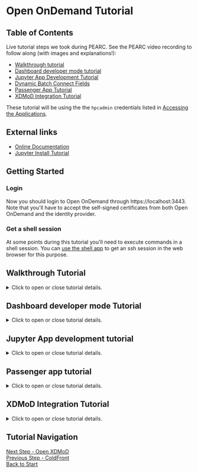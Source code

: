 # Open OnDemand Tutorial

## Table of Contents

Live tutorial steps we took during PEARC. See the PEARC video recording to follow along (with images and explanations!):

- [Walkthrough tutorial](#walkthrough-tutorial)
- [Dashboard developer mode tutorial](#dashboard-developer-mode-tutorial)
- [Jupyter App Development Tutorial](#jupyter-app-development-tutorial)
- [Dynamic Batch Connect Fields](#dynamic-batch-connect-fields)
- [Passenger App Tutorial](#passenger-app-tutorial)
- [XDMoD Integration Tutorial](#xdmod-integration-tutorial)

These tutorial will be using the the `hpcadmin` credentials listed in
[Accessing the Applications](../docs/applications.md).

## External links

- [Online Documentation](https://osc.github.io/ood-documentation/master/)
- [Jupyter Install Tutorial](https://osc.github.io/ood-documentation/master/app-development/tutorials-interactive-apps/add-jupyter.html)

## Getting Started

### Login

Now you should login to Open OnDemand through https://localhost:3443.  Note that you'll have to
accept the self-signed certificates from both Open OnDemand and the identity provider.

### Get a shell session

At some points during this tutorial you'll need to execute commands in a shell session.
You can [use the shell app](https://localhost:3443/pun/sys/shell/ssh/ondemand)
to get an ssh session in the web browser for this purpose.

## Walkthrough Tutorial

<details>
  <summary>Click to open or close tutorial details.</summary>

<br>

This tutorial walks through common features in Open OnDemand. There's no development
involved. It simply walks through features as a user would interact with them to demonstrate
what OnDemand can do.

- [The dashboard landing page](#the-dashboard-landing-page)
- [File management](#file-management)
- [File viewing and editing](#file-viewing-and-editing)
- [The Job Composer](#the-job-composer)
- [Active Jobs](#active-jobs)
- [Interactive Apps](#interactive-apps)
- [Profiles](#profiles)

### The dashboard landing page

The dashboard landing page is the first page users see.  Administrators can
customize what panels are displayed here as well as their position.  Administrators
can choose from predefined panels like the 'Message of the Day' and even create their
own.

The panel welcoming you to this tutorial is a custom panel.

There is a panel with your recently used applications that may show up depending on if
you've run any apps. Once you have started either the desktop or jupyter applications,
you'll see buttons here to relaunch those applications.

The 'Message of the Day' can display your message of the day similar to how shell
logins work. OnDemand supports many formats, and the one shown is in markdown.

Lastly you'll see panels for [XDMoD](../xdmod/README.md). OnDemand integrates
with XDMoD to show pertinant information about the jobs you've recently ran.

![landing page demo](imgs/landing_page_demo.gif)

### File management

In the navigation bar you'll see a dropdown menu entitled `Files`. The first
menu item is your `$HOME` and this comes by default with every installation.
The second menu item has been added as a 'favorite path'.  Administrators
can add many favorite paths to scratch or project spaces for example.

Click the link to `HOME` and you'll be redirected to the file manager.

Here you'll see all the files & directories in your `$HOME` directory.
You'll see several buttons for file management like making new files and directories, 
deleting, downloading, and more.

Go ahead and:
* Make a new directory (you can call it `demo_dir` if you don't have a name handy).
* Add a file to that directory (you can call it `demo_file.txt` if you don't have a name
  handy).
* Download that file.
* Delete that file.
* Open a terminal to this new directory (use the 'open in terminal button').
  You'll see that instead of starting in your `$HOME` directory, you're in this
  new directory that you've created.

Now that you know how to create files, go ahead and create a file and in the next
section we'll edit it.

![file manager demo](imgs/file_manager_demo.gif)

### File viewing and editing

If you haven't already created a new file to edit, please do so now. It doesn't
really matter _where_ this file is. 

Once you have a file you want to edit, click the drop down menu in the same
row as the file and you should see an option to `Edit`.

Press `Edit` in this menu and the file editor will open in a new tab.
In this view, you can edit the file in the web browser!  Go ahead and
do that now, add something to this file. A simple `hello world!` will
suffice. Once you've added something to the file, click the `Save` button
in the top left.

Now that you've edited the file navigate back to the file browser where
this file exists.  Click the same drop down menu you clicked to edit the file
but instead press `View`.  This will open a new tab with a read only copy
of the file you just edited.

![editing file demo](imgs/file_editing_demo.gif)

### The Job Composer

The job composer let's users create and schedule batch jobs from templates.

To navigate there press the `Jobs` menu button from the top level navigation
bar. Press the `Job Composer` link in that dropdown menu and you'll be redirected
to the job composer.

There's a so called `joy ride` that describes what all the buttons do.  You can
click `Next` to go through them all or dismiss it.

To create a job from a template click the `New Job` button at the top left.
Next, select `From Template`. This will fill the table with all the available
templates on the system. Only one has been provided in this tutorial, but
administrators at actual sites can supply as many as they wish.

Press the `Create new job` button in panel on the right side of the screen titled
`Create New "Basic Python Serial Job"`.  Once selected, you've created your own
job from this template. You'll see it's placed in the 
`/home/hpcadmin/ondemand/data/sys/myjobs/projects/default/1`
directory and you can open this directory with buttons on the bottom of the page.

Click the job's row in table in the center of the screen. When this job's row
is highlighted the button to `Submit` the job becomes available. Press the submit
button and you'll submit this job.

The job should succesfully submit and you should see the state badge in the `Status`
column of the central table go from queued to running to completed.

Let's go ahead and edit the script we submit by pressing the `Open Editor` button
at the bottom of the script's panel (you likely have to scroll down).

Add this `sleep 1000` anywhere in the file (so long as it's not commented).

```bash
sleep 1000
```

Submit this job again and next we'll see another view where you can see
your active jobs.

![job composer demo](imgs/job_composer_demo.gif)

### Active jobs

Now that you've got a job running that'll last a little bit from the
previous section, let's navigate to the active jobs page to view it.

Navigate back to the main OnDemand page by pressing `OnDemand` at the
top left of the navigation bar.

Now that we're back to the main OnDemand page, open the `Jobs` drop down
menu at the top of the navigation bar and press `Active Jobs`.

This will redirect you to our Active Jobs page.  On this page you can
see the details of all the active jobs running on your clusters.  There
aren't many jobs running here because we're looking at the cluster that's
in these containers, but on a real system it would show all the jobs on that
system.

![active jobs demo](imgs/active_jobs_demo.gif)

### Interactive Apps

Interactive apps are one of the main features of Open OnDemand. They allow
users a click through interface to some of the most popular applications in
HPC.

This tutorial will go over luanching the Jupyter application as well as generic
Linux desktops

The `Interactive Apps` dropdown menu on the top navigation bar lists all the
interactive applications on this system. Other sites can have many more for example
RStudio and MATLAB.

#### Launching a desktop

Open the `Interactive Apps` menu and press the `Desktop` link. This will redirect
you to a form for this application.  This form can allow users to fill out different
settings to submit the job with. For example the `Number of Hours` field will specify
how long the job can run for. Administrators can specify these fields. So for example
a real site may allow desktops with GPUs and a checkbox in the form for the user to
select a GPU.

There's no need to specify the account, so you can leave it blank. Fill out the rest
of the form (noting that there are only 2 nodes in this cluster) and press the `Launch`
button.

You'll be redirected to `My Interactive Sessions` page where you will see a card for this
job. It should start in the queued state and eventually into the running state. When
it's in the running state a button will appear at the bottom of the card with the text
`Launch HPC Desktop`. Press that button when it becomes available to connect to the desktop.

When you press `Launch HPC Desktop` a new tab will open connecting you to the desktop.
Note that this desktop is running in a container on one of the compute nodes in the Slurm
cluster.  You now have a desktop running on your compute cluster!

Open the applications menu and launch a terminal. Once inside the terminal issue the
`glxgears` command and see the GUI for glxgears open up.  Feel free to keep the session
open for a while and play around with the XFCE desktop.

![desktop demo](imgs/desktop_demo.gif)

#### Launching Jupyter

Navigate back to the tab with Open OnDemand and open the `Interactive Apps` menu
again. Now choose Jupyter instead of a desktop.

This will redirect you to a similar form as we saw before, only it's a form for
launching a Jupyter session instead of a desktop.  Choose your settings and launch
by pressing the `Launch` button.

Similar to the desktop launching, this will redirect you to `My Interactive Sessions`
where a new card for this Jupyter application should be.

You'll note on this card though, it has extra information on it. It displays the
choices that you've made in the form, for example how much memory you've requested.
Administrators, when creating applications, can choose to display certian choices
users make in the form in these cards.

Again when the button to `Connect to Jupyter` becomes available don't press it
just yet. Instead you can press the button near the top of the card labeled `Host`.
This is the host that the job is running on. It's likely cpn01 but could also be
cpn02.  Press this button and OnDemand will open a shell session on that compute
node in a new tab.

This allows users to not only run an interactive application they can connect to,
but also shell access to the job as well.

Navigate back to Open OnDemand's `My interactive sessions` page and press the
`Connect to Jupyter` button. This will open a new tab to the Jupyter application
that's running on a compute node in your Slurm cluster!

Connect to the Jupyter session and navigate to the `jupyter_notebook_data` directory.
Open the `GUI-demo.ipynb` and this should open a new tab to this notebook. Run all
the cells in this notebook for a demonstration that this Jupyter does in fact work.

![jupyter demo](imgs/jupyter_demo.gif)

### Profiles

Open OnDemand 3.0 released with support profiles. Profiles are a way to change
the look and feel of an Open OnDemand installation.

Open the `Help` menu on the right hand side of the navigation bar and click
the `Chemistry` profile. This will redirect you back to the starting page
and set the application into this new profile.  You can select `Default`
from the same menu to get back to the original profile.

The first thing you may notice is that the navigation bar has changed.
The main idea with profiles is to construct a view into the OnDemand system
that limits the choices of users, so that they may more easily find the application
they're interested in or so the system can gear itself towards a specific use
case instead of being more general purpose.

We've changed the navigation bar to limit the choices a user can make
within this profile. The desktop application has been removed and only
Jupyter is available.  Also the `Jobs` menu has been removed along with
several other menu items on the right hand side.

The landing page has also changed. Mostly just re-arranged, but it demonstrates
that different profiles can have different landing pages.

Lastly there's a new link entitled `Chemistry Notes`. Press this link
and you'll be redirected to a custom page.  This page is completely defined
by administrators. Administrators supplied every single panel on this page.
The idea here being that administrators can supply content to their own OnDemand
installation, thereby extending it's functionality by also supplying some
documentation.

![profile demo](imgs/profile_demo.gif)

</details>

## Dashboard developer mode Tutorial

<details>
  <summary>Click to open or close tutorial details.</summary>

<br>

This tutorial covers:

- [Starting the dashboard in development mode](#starting-the-dashboard-in-development-mode)
- [Changing the color of the navbar](#changing-the-navbar-color)
- [Pinning apps to the dashboard](#pinning-apps)
- [Changing the dashboard layout](#changing-the-dashboard-layout)
- [Add a custom widget to the dashboard](#add-a-custom-widget-to-the-dashboard)

### Starting the dashboard in development mode

First we need to pull the source code from the Github Repository. Let's
[use the shell app](https://localhost:3443/pun/sys/shell/ssh/ondemand) for this.

Be sure to be on the `ondemand` host because that container has node and ruby on it,
which we need to build the project.

If you are not using the shell app, use `ssh` to connect to the `ondemand` host from the `frontend` host: `ssh ondemand`

Then, do the following:

```text
git clone https://github.com/OSC/ondemand.git ~/ondemand-src-full
mkdir -p ~/ondemand/dev
cd ~/ondemand/dev
ln -s ../../ondemand-src-full/apps/dashboard/ dashboard
cd dashboard
git checkout release_3.0
bin/bundle config --local path vendor/bundle
bin/setup
```

** NOTE: M1 Mac users need to run the following commands BEFORE `bin/setup`:

```
bundle config build.nokogiri --use-system-libraries
bundle config set force_ruby_platform true
bin/setup
```

Once you run `bin/setup` you should see a bunch of output about getting Rugy gems and building
Node.js packages.

If you've successfully setup, then so you should be able to
[navigate to the development version of the dashboard](https://localhost:3443/pun/dev/dashboard)
where you'll have to click the button to 'Initialize App' to move forward.

That's it! At this point you should be viewing the dashboard in the development mode.  This means
that it's _your own version_ of the dashboard. You can modify this as you see fit without having
to escalate privileges (become root) or disrupt other users.

### Changing the navbar color

We'll need to create and edit an environment file for our development dashboard to read.

```text
# /home/hpcadmin/ondemand/dev/dashboard/.env.local

# you can use pretty names like 'blue' or hex codes like '#5576d1' for royal blue
# OOD_BRAND_BG_COLOR='blue'
OOD_BRAND_BG_COLOR='#5576d1'
```

Now you may have to restart the server with the button at the top right to see the
changes take place.

![dashboard navbar button to restart the web server](imgs/restart_web_server.png)

### Pinning Apps

Now we're going to enable a new feature in 2.0 which is pinning app icons to the dashboard.

First we're going to have to reconfigure the `OOD_CONFIG_D_DIRECTORY` environment variable.
It defaults to `/etc/ood/config/ondemand.d`, but since we don't want to privilege escalate,
we're going to make a new directory in our home.

```text
mkdir -p ~/ondemand/config/ondemand.d
touch ~/ondemand/config/ondemand.d/ondemand.yml
```

```text
# /home/hpcadmin/ondemand/dev/dashboard/.env.local

OOD_CONFIG_D_DIRECTORY="/home/hpcadmin/ondemand/config/ondemand.d"
```

Now let's [edit the ondemand.yml](https://localhost:3443/pun/sys/dashboard/files/edit/home/hpcadmin/ondemand/config/ondemand.d/ondemand.yml)
file that we initialized above to add the configuration.

```yaml
# /home/hpcadmin/ondemand/config/ondemand.d/ondemand.yml

pinned_apps:
  - 'sys/*'
```

Restart the dashboard and you should see pinned apps show up.

![dashboard landing page with app icons pinned to it](imgs/pinned_apps.png)

Now let's group them by their `category` by adding this configuration to the same `ondemand.yml` file.

```yaml
# /home/hpcadmin/ondemand/config/ondemand.d/ondemand.yml

pinned_apps:
  - 'sys/*'

pinned_apps_group_by: 'category'
```

Another restart of the webserver will pick up these configurations and you should see pinned apps
are now grouped by the category of the application.

![dashboard landing page with groups of app icons](imgs/grouped_pinned_apps.png)

See [the documentation on pinned apps](https://osc.github.io/ood-documentation/latest/customization.html#pinning-applications-to-the-dashboard)
for more information.

### Changing the dashboard layout

First we're going to enable the message of the day (MOTD)

Let's add these two environment variables to our `~/ondemand/dev/dashboard/.env.local` file.

```text
# /home/hpcadmin/ondemand/dev/dashboard/.env.local

MOTD_PATH=/etc/motd
MOTD_FORMAT=markdown
```

Restart your webserver and you should now see the MOTD to the right of the page.

Now, just to demonstrate this feature, let's move the MOTD to the left of the page with pinned
app icons being on the right.

```yaml
# /home/hpcadmin/ondemand/config/ondemand.d/ondemand.yml

dashboard_layout:
  rows:
    - columns:
        - width: 4
          widgets: [ motd ]
        - width: 8
          widgets: [ pinned_apps ]
```

See the [documentation on customizing the dashboard layout](https://osc.github.io/ood-documentation/latest/customization.html#custom-layouts-in-the-dashboard)
for more information.

### Add a custom widget to the dashboard

Now that we've changed the layout of the dashboard, let's extend this feature to add a brand new widget.

First, we need to reconfigure where widgets are picked up from.  By default they're in `/etc/ood/config/apps/dashboard/views/widgets`,
but because we don't want to become root to do this, we're going to reconfigure this location.

So we're going to add these entries to our local environment file.

```text
# /home/hpcadmin/ondemand/dev/dashboard/.env.local

OOD_LOAD_EXTERNAL_CONFIG=1
OOD_APP_CONFIG_ROOT="/home/hpcadmin/ondemand/config"
```

Next, in a shell, let's initialize some directories and the widget file.

```text
mkdir -p ~/ondemand/config/views/widgets
touch ~/ondemand/config/views/widgets/_hello_world.html
```

Be sure to add the underscore prefix to this filename! This is a Rails convention for partials and not a mistype
it is indeed `_hello_world.html`.

Now, we can use the [file editor to edit our new widget](https://localhost:3443/pun/sys/dashboard/files/edit/home/hpcadmin/ondemand/config/views/widgets/_hello_world.html).  Let's add this very simple div to just thank you for being here. Of course, you can put
any text you like here. Feel free to have fun with it!

```html
<!-- /home/hpcadmin/ondemand/config/views/widgets/_hello_world.html -->
<div class='alert alert-info text-center' style='font-size:2.2rem;'>
    <p>Thank you for attending the PEARC 2022 Open OnDemand Tutorial!</p>
</div>
```

Now that we have the widget, we need to add it to the layout. Let's make a new row for it and push everything
else to the second row.  This new row will have only one twelve width column that has our new `hello_world`
widget.

```yaml
# /home/hpcadmin/ondemand/config/ondemand.d/ondemand.yml

dashboard_layout:
  rows:
    - columns:
        - width: 12
          widgets: [ hello_world ]
    - columns:
        - width: 4
          widgets: [ motd ]
        - width: 8
          widgets: [ pinned_apps ]
```

Now your dashboard should look something like this with a brand new widget we just creating showing up on the
dashboard.

![dashboard landing page with a new custom widget](imgs/dashboard_w_new_widget.png)

</details>

## Jupyter App development tutorial

<details>
  <summary>Click to open or close tutorial details.</summary>

<br>

This tutorial covers:

- [Initializing the developer application.](#create-the-jupyter-application)
- [Debugging the app and getting it to run correctly.](#get-jupyter-working)
- [Changing the type of a form option.](#change-bc_queue-to-a-select-field)
- [Adding limits for form options.](#limit-bc_num_slots)
- [Adding new form options.](#adding-a-jupyterlab-checkbox)
- [Using native scheduler arguements](#using-script-native-attributes)
- [Explanations of the form.yml file.](#a-closer-look-at-the-formyml)
- [Editing the manifest.yml](#edit-the-manifest).
- [Promoting the application to production.](#deploying-to-production)

### Create the jupyter application

Click on "My Sandbox Apps (Development)" from the dropdown menu "Develop" in the navigation bar
to navigate to the sandbox app workspace.

Now create a new app from the button labeled "New App".

This will bring you to a page where you'll click "Clone Existing App" which will bring you to
this form to fill out.  

Fill in `jupyter` as the directory name. `/var/git/bc_example_jupyter` as the Git Remote and
check "Create a new Git Project from this?".  Then click "Submit" to create a new development
application.

This copied what was in `/var/git/bc_example_jupyter` to `/home/hpcadmin/ondemand/dev/jupyter`.
You can navigate to these files [through the Files app with this link](https://localhost:3443/pun/sys/files/fs/home/hpcadmin/ondemand/dev/jupyter/)
or simply Press the "Files" button in Jupyter's row of the sandbox applications table.

![create sandbox app](imgs/create_sandbox_app.gif)

You'll also need to setup `git` for the hpcadmin user at this point, so let's go ahead and do that
and make first commit to the jupyter app as the starting point.

```shell
git config --global user.email hpcadmin@example.com
git config --global user.name "HPC Admin"
cd ~/ondemand/dev/jupyter
git add .
git commit -m 'starting point'
```

### Get Jupyter Working

#### Configure the correct cluster

The example application we've created does not use the correct cluster configuration, so we've got
to modify it.

If you try to submit it as is, you'll get this error:

![error message that reads The cluster was never set. Either set it in form.yml.erb with `cluster` or `form.cluster` or set `cluster` in submit.yml.erb.](imgs/no_cluster.png)

We need to edit the `form.yml` in the appication's folder. We can navigate to the folder through the
files app.  The URL is `https://localhost:3443/pun/sys/files/fs/home/hpcadmin/ondemand/dev/jupyter/`.

Here you'll see the `form.yml` file. We can edit it by clicking on the file and pressing the "Edit"
button.  This will take us to the [file editor app, with this file open](https://localhost:3443/pun/sys/file-editor/edit/home/hpcadmin/ondemand/dev/jupyter/form.yml)

In the file Editor, specify `hpc` as the cluster attribute on line 11 like so: `cluster: "hpc"`. Save this file by clicking
the "Save" button at the top left.

#### Launch the Jupyter Application

Now when we navigate back to our [interactive sessions](https://localhost:3443/pun/sys/dashboard/batch_connect/sessions),
you'll see the "Interactive Apps \[Sandbox\]" menu with an item labeled "Jupyter Notebook".

[Follow this link](https://localhost:3443/pun/sys/dashboard/batch_connect/dev/jupyter/session_contexts/new) and we'll be
presented with this form for specifying different attributes about the job we want to submit to the SLURM scheduler.

We don't need to change anything in this form, so simply press "Launch" at the bottom of the form. After pressing
launch the job should have successfully launched the job and redirected us back
the [interactive sessions](https://localhost:3443/pun/sys/dashboard/batch_connect/sessions) page where we'll
see a panel showing our job.  

![fix cluster and submit](imgs/fix_cluster.gif)

#### Debug failure

This job is going to run and fail during startup.  But don't worry! We're going to debug and fix it.

When the job completes, the panel still exists, so you can follow the link in the panel to the log
directory of the job.

Follow the link and we'll be redirected to the job's working directory where an `output.log` file is.
Let's open that file with the "View" button.

When you open the log file, you'll see the something like this where it says **jupyter: command not found**.
So you can see, we have `PATH` issues.

```shell
TIMING - Starting jupyter at: Fri Jul 17 18:06:34 UTC 2020
+ jupyter notebook --config=/home/hpcadmin/ondemand/data/sys/dashboard/batch_connect/dev/jupyter/output/e16b9a77-1a4f-4c9e-95f3-d3c23e5e8d76/config.py
/home/hpcadmin/ondemand/data/sys/dashboard/batch_connect/dev/jupyter/output/e16b9a77-1a4f-4c9e-95f3-d3c23e5e8d76/script.sh: line 27: jupyter: command not found
Timed out waiting for Jupyter Notebook server to open port 16970!
```

#### Configure jupyter PATH

So we know what the issue is, the job's script can't find the `jupyter` executable in the `PATH`.

Jupyter was installed in these containers through Python's virtual environment and that's
why it's not directly in the shell scripts `PATH`.

We need to add this line to our job's shell script to enable it.

```shell
source /usr/local/jupyter/4.3.5/bin/activate
```

So let's [open the template/script.sh.erb in the file editor](https://localhost:3443/pun/sys/file-editor/edit/home/hpcadmin/ondemand/dev/jupyter/template/script.sh.erb)
and add this to line 27 of the shell script, just before we start jupyter.

Lines 24 - 31 of `template/script.sh.erb` should now look like this.

```shell
# Benchmark info
echo "TIMING - Starting jupyter at: $(date)"

source /usr/local/jupyter/4.3.5/bin/activate

# Launch the Jupyter Notebook Server
set -x
jupyter notebook --config="${CONFIG_FILE}" <%= context.extra_jupyter_args %>
```

#### Correctly launch

Now we can [launch the application again](https://localhost:3443/pun/sys/dashboard/batch_connect/dev/jupyter/session_contexts/new) and it should work.

When it is up and running and available to use the panel will show a "Connect to Jupyter" button.  Click this button
and OnDemand will redirect us to Jupyter.  

![fix path and launch](imgs/fix_path_and_launch.gif)

Congratulations! We've now started development on the Jupyter Notebook batch connect application and
successfully connected to it.

You may want to delete this job now by using the "Delete" button on the panels as we'll be iterating through
developing the application and starting new jobs.

#### Save your spot

Now it's probably a good idea to save the modifications. They're small, but it'll still help if you
ever get into trouble and need to revert. A simplified version of the `form.yml` is in the very next
section, and you may want to use and save _it_ instead so that any `git diff` you do will be much
smaller and easier to read.

You can use the
[shell app to login to this directory](https://localhost:3443/pun/sys/shell/ssh/ondemand/home/hpcadmin/ondemand/dev/jupyter/)

In this shell you'll save in git with these commands:

```shell
git add .
git commit -m 'initial commit that correctly submits to the hpc cluster'
```

![git save initial](imgs/git_save_initial.gif)

### A closer look at the form.yml

The items in the form.yml directly create what's shown to the users in the form they interact with.
Let's take a closer look at the `form.yml` that created the form you just submitted to get an
understanding of how they relate to what's shown in the UI.

This is the `form.yml` you should have at this point without all the comments.

```yaml
cluster: "hpc"
attributes:
  modules: "python"
  extra_jupyter_args: ""
form:
  - modules
  - extra_jupyter_args
  - bc_account
  - bc_queue
  - bc_num_hours
  - bc_num_slots
  - bc_email_on_started
```

All fields pre-pended with `bc_` are special fields OnDemand provides for convenience. They are commonly
used fields that create corresponding script attribute.  We'll talk more about script attributes later.

* `modules` Specifies the modules loaded. Since it's hard coded to "python" (in the attributes) 
    we didn't see it in the form.
* `extra_jupyter_args` Specifies the extra jupyter arguments but since it's hard coded to "" we didn't
    didn't see it in the form.
* `bc_account` Creates the "Account" text field and submits the job with the given account.
* `bc_queue` Creates the "Partition" text field and submits the job to the given partition.
* `bc_num_hours` Creates the "Number of hours" integer field and submits the job with the given
    walltime.
* `bc_num_slots` Creates the "Number of nodes" integer field and submits the job with the requested
    cores.
* `bc_email_on_started` Creates the "I would like to receive an email when the session starts" checkbox
    and submits the job with a request to email when the job starts.

### Updating the Jupyter App

#### Change bc_queue to a select field

We have 2 partitions enabled in the SLURM containers (SLURM calls queues partitions, so we'll be switching
back and forth between the two terms in this tutorial). We've started with a field `bc_queue` that
is a text field, but it's likely much easier for users to simply choose the partition out of a
select dropdown menu instead.

So let's replace the `bc_queue` field in the form with a new field that we'll call `custom_queue`.

We'll also add `custom_queue` to the attributes section.  Adding a field to the form section adds it to the form
in the UI.  By default, this field will be a text field. If you want this field to be a different type of widget
(as we do) you'll configure the field in the attributes section.  Also by default the label in the UI is the
same just the name of the field. In our case `custom_queue` would turn into "Custom Queue".  This is only
slightly correct, so we want to specify the label as "Partition" because that's what it is in SLURM parlance.

Here you can see that we specify the `custom_queue` in the attributes as a select widget with two options.
and a new label. The first element in options arrays is what will be shown to the user (the capitalized version)
where the second element is the value what's actually used in the sbatch command.

```yaml
# form.yml, with only this addition for brevity
attributes:
  custom_queue:
    widget: "select"
    label: "Partition"
    options:
      - ["Compute", "compute"]
      - ["Debug", "debug"]
form:
  - custom_queue
#   - bc_queue
```

Refresh the [new session form](https://localhost:3443/pun/sys/dashboard/batch_connect/dev/jupyter/session_contexts/new)
and you should now see your updates.

But before we submit to test them out, we'll need to reconfigure the `submit.yml.erb` to use this
new field.  You can
[edit the submit.yml.erb in the file editor app](https://localhost:3443/pun/sys/file-editor/edit/home/hpcadmin/ondemand/dev/jupyter/submit.yml.erb).

You'll need to specify the script's queue_name as the partition like so. The `script` is the logical
"script" we're submitting to the scheduler.  And the `queue_name` is the field of the script that will
specify the queue. (OnDemand knows how to translate it from queue_name into partition for SLURM).

```yaml
script:
  queue_name: "<%= custom_queue %>"
```

The .erb file extension indicates this is embedded ruby file. This means that Ruby will template this file
and turn it into a yml file that OnDemand will then read.  `<%=` and `%>` are embedded ruby tags to turn the
variable (or expression) into a string. Anything we've defined in the `form.yml` can be used in this ERB file.
In this example we just defined `custom_queue` in the form so we can use it directly here.

If you're not super comfortable with the terminology just remember this: `custom_queue` is defined in the `form.yml`
(the file that defines what the UI form looks like) so it can be used in the `submit.yml.erb` (the file
that is used to configure the job that is being submitted) as `<%= custom_queue %>`.

When [launch the application again](https://localhost:3443/pun/sys/dashboard/batch_connect/dev/jupyter/session_contexts/new) 
you can [login to a shell](#get-a-shell-session) and confirm you chose a different queue with this command.

```shell
[hpcadmin@ondemand ~]$ squeue -o "%j %P"
NAME PARTITION
sys/dashboard/dev/jupyter debug
```

![make custom queue](imgs/make_custom_queue.gif)

At this point, this should be the entirety of the `submit.yml.erb` and `form.yml` (without comments).
They're given here in full if you want to copy/paste them. And remember to [save your spot](#save-your-spot)!

```yaml
# submit.yml.erb
script:
  queue_name: "<%= custom_queue %>"
```

```yaml
# form.yml
cluster: "hpc"
attributes:
  modules: "python"
  extra_jupyter_args: ""
  custom_queue:
    widget: "select"
    label: "Partition"
    options:
      - ["Compute", "compute"]
      - ["Debug", "debug"]
form:
  - modules
  - extra_jupyter_args
  - bc_account
  - custom_queue
  - bc_num_hours
  - bc_num_slots
  - bc_email_on_started
```

#### Limit bc_num_slots

SLURM is configured with only 2 nodes total.  If you were now to submit this app
with say 3 or more `bc_num_slots` it would sit in the queue forever because SLURM
cannot find a suitable host to run it on.

So, let's limit this field to a max of 2.

```yaml
# form.yml
attributes:
  bc_num_slots:
    max: 2
```

That's it! Again, because `bc_num_slots` is convenience field, it already has a minimum of 1
that you can't override, because it doesn't make sense to specify 0 or less nodes.

#### Using script native attributes

`script.native` attributes are way for us to specify _any_ arguments to the schedulers that
we can't pre-define or have a good generic definition like `queue_name` above.

In this section we're going to put make OnDemand request memory through the sbatch's
`--mem` argument.

First, let's add it to the form like so.

Here are descriptions of all the fields we'll apply to it.  Note if the label was not
not defined the default 'Memory' would have been OK.  Also we don't really need the
the help message here, it was really just for illustration.

* `widget` specifies the type of widget to be a number
* `max` the maximum value, ~1 GB in this case
* `min` the minimum value, 200 MB
* `step` the step size when users increase or decrease the value
* `value` the default value of 600 MB
* `label` the for UIs label
* `help` a help message

```yaml
# form.yml, with only this addition for brevity
attributes:
  memory:
    widget: "number_field"
    max: 1000
    min: 200
    step: 200
    value: 600
    label: "Memory (MB)"
    help: "RSS Memory"
form:
  - memory
```

Again, now to actually use the value we populate in the form, we need to use
it in the `submit.yml.erb`.  This is where `script.native` attributes come in.

```yaml
# submit.yml.erb
script:
  native:
    - "--mem"
    - "<%= memory %>M"
```

Native attributes are an array and they're passed to the schedule just as they're
defined here.

This would translate into a command much like: `sbatch --mem 800M`.  As you can see
native allows us to pass _anything_ we wish into the scheduler command.

To confirm your job is running with the correct memory parameters, simply
[login to a shell](#get-a-shell-session) and run the command below. You should see output like this.

```shell
[hpcadmin@ondemand /]$ squeue -o "%j %m"
NAME MIN_MEMORY
sys/dashboard/dev/jupyter 800M
```

At this point, this should be the entirety of the `submit.yml.erb` and `form.yml` (without comments).
They're given here in full if you want to copy/paste them. And remember to [save your spot](#save-your-spot)!

```yaml
# script.yml.erb
---
script:
  queue_name: "<%= custom_queue %>"
  native:
    - "--mem"
    - "<%= memory %>M"
```

```yaml
# form.yml
cluster: "hpc"
attributes:
  modules: "python"
  extra_jupyter_args: ""
  custom_queue:
    widget: "select"
    label: "Partition"
    options:
      - ["Compute", "compute"]
      - ["Debug", "debug"]
  bc_num_slots:
    max: 2
  memory:
    widget: "number_field"
    max: 1000
    min: 200
    step: 200
    value: 600
    label: "Memory (MB)"
    help: "RSS Memory"
form:
  - modules
  - extra_jupyter_args
  - bc_account
  - custom_queue
  - bc_num_hours
  - bc_num_slots
  - bc_email_on_started
  - memory
```

#### Adding a jupyterlab checkbox

Jupyter ships with both Notebooks and JupyterLab. Some users may want to
use JuypterLab instead of Notebooks, so let's give them that option.

First, let's add the checkbox to the form.

```yaml
# form.yml, with only this addition for brevity
attributes:
  jupyterlab_switch:
    widget: "check_box"
    label: "Use JupyterLab instead of Jupyter Notebook?"
    help: |
      JupyterLab is the next generation of Jupyter, and is completely compatible with existing Jupyter Notebooks.
form:
  - jupyterlab_switch
```

Refresh the [new session form](https://localhost:3443/pun/sys/dashboard/batch_connect/dev/jupyter/session_contexts/new)
and you should now see your updates.

For this change, there's no need to edit the `submit.yml.erb`.  This toggle happens in the
actual script that's ran during the job, so we have to edit `template.sh.erb`.  Note that
this is also an ERB script, so it gets templated in Ruby before being submitted to the
scheduler.

Line 31 is as follows:

```shell
jupyter notebook --config="${CONFIG_FILE}" <%= context.extra_jupyter_args %>
```

Replace the `notebook` parameter with this new toggle.

```shell
jupyter <%= context.jupyterlab_switch == "1" ? "lab" : "notebook" %> --config="${CONFIG_FILE}" <%= context.extra_jupyter_args %>
```

If you're unfamiliar with Ruby ternary statements, you can read it them like
this: `if true ? do this : else do that`. So this reads, `if context.jupyterlab_switch is 1 use lab, else use notebook`.

Also note the use of `context` here where we didn't have to use that in the `submit.yml.erb`.
This is an important difference.  To reference variables from the form in the `template/*.sh.erb` files
you **must** reference them through the `context` object.

Now you can submit the job with the checked box to use JupyterLab instead of Notebook and you can see
the Jupyter UI is significantly different.

At this point, this should be the entirety of the `form.yml` (without comments).
They're given here in full if you want to copy/paste them. And remember to [save your spot](#save-your-spot)!

```yaml
# form.yml
cluster: "hpc"
attributes:
  modules: "python"
  extra_jupyter_args: ""
  custom_queue:
    widget: "select"
    label: "Partition"
    options:
      - ["Compute", "compute"]
      - ["Debug", "debug"]
  bc_num_slots:
    max: 2
  memory:
    widget: "number_field"
    max: 1000
    min: 200
    step: 200
    value: 600
    label: "Memory (MB)"
    help: "RSS Memory"
  jupyterlab_switch:
    widget: "check_box"
    label: "Use JupyterLab instead of Jupyter Notebook?"
    help: |
      JupyterLab is the next generation of Jupyter, and is completely compatible with existing Jupyter Notebooks.
form:
  - modules
  - extra_jupyter_args
  - bc_account
  - custom_queue
  - bc_num_hours
  - bc_num_slots
  - bc_email_on_started
  - memory
  - jupyterlab_switch
```

### Promoting to production

#### Cleaning up the form

Now we're ready to deploy to production, let's clean up the form a little bit.

We want to remove some items because they're in the example for a real site, but
for containers, they just don't apply.

Let's remove these items from the form. Note you'll also have to remove `modules` and
`extra_jupyter_args` from the attributes section too.

* `modules` becuase modules don't exist on these compute nodes
* `extra_jupyter_args` because we're not passing any
* `bc_account` because only 1 account is applied to each user, so there's no need to change it.
* `bc_email_on_started` because containers can't email these fake users

Since we got rid of `extra_jupyter_args` and `modules`, we'll also have them remove it from the
`template/script.sh.erb` as well.

Remove lines 13-22 to get rid of modules. And extra_jupyter_args is on line 29 of `template/script.sh.erb`.

```shell
# remove this block from the 'unless' on line 13 to the 'end' at line 22.
<%- unless context.modules.blank? -%>
# Purge the module environment to avoid conflicts
module purge

# Load the require modules
module load <%= context.modules %>

# List loaded modules
module list
<%- end -%>

# ...

# and remove the last parameter given to jupyter on line 31
jupyter <%= context.jupyterlab_switch == "1" ? "lab" : "notebook" %> --config="${CONFIG_FILE}" <%= context.extra_jupyter_args %>
```

Now it should look like this:

```shell
jupyter <%= context.jupyterlab_switch == "1" ? "lab" : "notebook" %> --config="${CONFIG_FILE}"
```

At this point, this should be the entirety of the `template/script.sh.erb` and `form.yml` (without comments).
They're given here in full if you want to copy/paste them. And remember to [save your spot](#save-your-spot)!

```shell
#!/usr/bin/env bash

# Benchmark info
echo "TIMING - Starting main script at: $(date)"

# Set working directory to home directory
cd "${HOME}"

#
# Start Jupyter Notebook Server
#

# Benchmark info
echo "TIMING - Starting jupyter at: $(date)"

source /usr/local/jupyter/4.3.5/bin/activate

# Launch the Jupyter Notebook Server
set -x
jupyter <%= context.jupyterlab_switch == "1" ? "lab" : "notebook" %> --config="${CONFIG_FILE}"
```

```yaml
# form.yml
cluster: "hpc"
attributes:
  custom_queue:
    widget: "select"
    label: "Partition"
    options:
      - ["Compute", "compute"]
      - ["Debug", "debug"]
  bc_num_slots:
    max: 2
  memory:
    widget: "number_field"
    max: 1000
    min: 200
    step: 200
    value: 600
    label: "Memory (MB)"
    help: "RSS Memory"
  jupyterlab_switch:
    widget: "check_box"
    label: "Use JupyterLab instead of Jupyter Notebook?"
    help: |
      JupyterLab is the next generation of Jupyter, and is completely compatible with existing Jupyter Notebooks.
form:
  - custom_queue
  - bc_num_hours
  - bc_num_slots
  - memory
  - jupyterlab_switch
```

#### Edit the manifest

The OnDemand UI pulls things from the `manifest.yml` like the title of the application and where to
put it in the column of interactive applications.

Let's change the these fields.  You can change any field except for `role`. And you can change
them to something different than what's given here (have fun with it!). All fields besides `role`
are purely descriptive or relate to UI groups so we can freely change them without any behavior change.
Conversely, `role` _needs_ to be `batch_connect` so don't change this!

```yaml
---
# change the name, this is what shows up in the menu
name: HPC Tutorial Jupyter
# change the category just to differentiate from the system installed
# deskop application
category: Tutorial Apps
# change the subcategory
subcategory: Machine Learning
role: batch_connect
# change the description, this shows up when you hover over the menu item
description: |
  This app will launch a Jupyter Lab or Notebook on one or more nodes.
```

If you want to change `category` and `subcategory` you can freely do so.
These attributes create groupings for applications.  Since we will only have two
applications (the system installed "Interactive Apps/Desktops" and this app)

Now [save your spot](#save-your-spot) because the next thing we're going to do
is deploy this development application to production.

#### Deploying to production

Deploying to production is as easy as copying the files from your dev directory
to the system's app directory.

If you don't already have a shell session [get a shell session now](#get-a-shell-session)
and execute these commands.

```shell
ssh ondemand
cd ~/ondemand/dev
sudo cp -R jupyter/ /var/www/ood/apps/sys/
```

And that's it! All you have to do now is refresh the page and you should see your
Jupyter system app in the menu along with your sandbox development app.

![deploy to production](imgs/deploy_to_production.gif)

## Dynamic Batch Connect Fields

Since 2.0 sites can enable dynamic batch connect fields through setting the `OOD_BC_DYNAMIC_JS` environment
variable. This has already been done within these containers.

```text
# /etc/ood/config/apps/dashboard/env
OOD_BC_DYNAMIC_JS=1
```

With this feature - client side javascript can dynamically change the form fields based on user
choices. Sites only have to add more YAML to a `form.yml` to enable this behaviour.  Let's
see some examples.

### Changing min & max values

Let's put some rules around the debug queue.  We set a static `min` and `max` of 200 and 1000
respectively.  But in this example, we want different min and max values for the debug queue.

We can configure this behaviour with these `data-min-` and `data-max-` directives attached
to a given option.  When the `debug` queue is choosen we'll automatically set the min and
maximum values of the `memory` field.

Note that we're also setting the `compute` min and maxes again. This is currently the only way
to reset back to defaults if there are any.

```yaml
# form.yml, only showing custom_queue for brevity.
  custom_queue:
    widget: "select"
    label: "Partition"
    options:
      - [
          "Compute", "compute",
          data-min-memory: 200,         # set the compute queue back to static defaults
          data-max-memory: 1000,
        ]
      - [
          "Debug", "debug",
          data-min-memory: 400,         # change min & max for debug queue
          data-max-memory: 600,
        ]
```

![A gif of a user interacting with the form with the dynamic additons described above. The default queue compute is chosen. The user can range memory form from 200 to 1000. The user chooses the debug queue. The user can now range the memory form item from 400 to 600. Switching back to the compute queue and the user can again range the memory form item from 200 to 1000.](imgs/dynamic_min_max.gif)

### Changing values

Let's take this a little further.  Now, when we choose `compute` or `debug` queue, let's automatically
set the Slurm account we want to use.  Note we'll need to add `bc_account` back, as it's what we'll be
setting.

We can add the `data-set` directives on the same `custom_queue` form options.  When users choose the
`debug` queue we'll automatically set the account to `staff`.  When we choose the `compute` queue we
will set the `sfoster` account.

```yaml
# form.yml, only showing custom_queue for brevity.
attributes:
  custom_queue:
    widget: "select"
    label: "Partition"
    options:
      - [
          "Compute", "compute",
          data-min-memory: 200,
          data-max-memory: 1000,

          data-set-bc-account: 'sfoster'    # set the account to sfoster when using compute
        ]
      - [
          "Debug", "debug",
          data-min-memory: 400,
          data-max-memory: 600,

          data-set-bc-account: 'staff'      # set the account to staff when using debug
        ]
form:
  - bc_account
```

To use the `sfoster` account you need to run these commands to add the `hpcadmin` user to
that account.

```
sudo sacctmgr add user hpcadmin account=sfoster
sudo sacctmgr modify user where user=hpcadmin set defaultaccount=staff
```

### Hiding form options

Lastly, we can use this feature to hide and show other form fields. This can be useful when
some options are avaialbe for somethings. For example you may want to show CUDA versions as
a form option for GPU nodes, but not for other nodes.

Add the `data-hide-bc-account` line to our `debug` form option and we'll start hiding that
field when the debug option is chosen.

```yaml
      - [
          "Debug", "debug",
          data-min-memory: 400,
          data-max-memory: 600,

          data-set-bc-account: 'staff',
          data-hide-bc-account: true,       # hide the bc_account field when this is chosen.
        ]
```

</details>

## Passenger app tutorial

<details>
  <summary>Click to open or close tutorial details.</summary>

<br>

Access OnDemand dashboard https://localhost:3443

### Ensure environment is configured for development

Configure OnDemand to specify ssh dev host

1. Open Shell app from Sandbox apps
2. Notice the host is the ondemand

Use ondemand SCL

1. `which ruby`. OnDemand uses SoftwareCollections for RHEL7.
2. `scl --list` shows the SCLs. To source the environment, `source scl_source enable ondemand`.
3. For convenience, this was added to `.bash_profile` - `cat ~/.bash_profile`
4. OnDemand configured to ssh to OnDemand host for development `cat /etc/ood/config/apps/dashboard/env`


### Create a simplest app from scratch

Create new app

1. Access OnDemand dashboard https://localhost:3443
2. Develop => My Sandbox Apps to see the list of apps
3. Click Launch Files
4. "New Dir" insert "df" then close
5. Reload My Sandbox Apps

Edit app

1. Click "Details" on df app to open in App Editor
2. Click "Files" button
3. "New File" => config.ru
4. Select and "Edit"
5. Copy app below into editor and click Save:

```ruby
require 'sinatra'

get "/" do
    "<h1>Hello</h1>"
end

run Sinatra::Application
```

Launch app

1. App Editor tab: Click Launch
2. App not initialized; click button to initialize. App displays

Notes:

* You can do the same steps through the shell - we are just editing files and accessing URLs.
* Sinatre gem is included in gem set already available with the ondemand deployment. The ondemand gem rpms are separate rpms with version in the name so they stick around until you remove it - no loss of dependencies due to yum update. See ondemand-gems rpms at https://yum.osc.edu/ondemand/latest/web/el7/x86_64/


### Apps can be written in different languages

Passenger native support for Ruby, NodeJS, Python

Example NodeJS app, create an `app.js` file in the app directory with this content:

```
const http = require('http')

const server = http.createServer((req, res) => {
  res.writeHead(200, { 'Content-Type': 'text/plain' })
  res.write('Hello World from Open OnDemand')
  res.end()
})

server.listen(3000, () => {
  console.log('Listening on port :3000')
})
```

Example Python app using system python (v2), create a `passenger_wsgi.py` file in the app directory with this content:

```
import sys

def application(environ, start_response):
    start_response('200 OK', [('Content-type', 'text/plain')])
    return ["Hello World from Open OnDemand (Python WSGI)!\n\n" + sys.version]
```

Can specify a different version of Python/Ruby/Node with wrapper script i.e. `bin/python` and `chmod 755` the file:

```
#!/bin/bash
# if using software collections:
#
#     source scl_source enable rh-python35
#
# then use python instead of python3 below
exec /bin/env python3 "$@"
```

* `chmod 755 bin/python` after creating the file!

Example Python app using python3, create a `passenger_wsgi.py` file in the app directory with this content:

```
import sys

def application(environ, start_response):
    start_response('200 OK', [('Content-type', 'text/plain')])
    return ["Hello World from Open OnDemand (Python WSGI)!\n\n" + sys.version]
```

Notes:

* Passenger detects what app by the presence of a startup file
* restart the PUN if you change the type of app (ruby => python)
* see https://www.phusionpassenger.com/ for Passenger documentation
* https://www.phusionpassenger.com/library/walkthroughs/start/python.html#the-passenger-wsgi-file

### Restarting apps

First go to app editor of df app and launch the app.

Reload via "Restart Web Server"

1. In File editor, insert ``<pre>#{`df`}</pre>`` into response body and save
2. Access app and reload. Changes do not display.
3. In App Editor/Dashboard, click Develop => Restart Web Server
4. Access app and reload

Reload via App Editor

1. In File editor, change title to "df"
2. Access app and reload. Changes do not display.
3. In App Editor click "Restart App". Notice the command it runs
4. Access app and reload

Reload via touch tmp/restart.txt

1. In File editor, change title to "df - disk usage"
2. Access app and reload. Changes do not display.
3. In App Editor click Shell, then exectue command:

       touch tmp/restart.txt

4. Access app URL

Notes:

* restarting only the app is beneficial when using the shell app with development so you don't lose your shell connection
* restarting only the app results in shorter reload time

### Deploy the app

Create manifest

1. In App Editor, click Files.
2. new file: manifest.yml. then select to edit

```
---
name: df
description: disk usage
icon: far://hdd
category: Files
subcategory: Utilities
```

Deploy app

1. In App Editor, click Shell

       cd ..
       sudo cp -r df /var/www/ood/apps/sys/df

2. Reload dashboard/app editor and see app appear in dropdown. Launch it.
3. Initialize app. Notice shell connection lost.



### URIs of apps

Go to Sandbox App tab and notice URL: https://localhost:3443/pun/dev/df
Production app is same URL except "sys" instead of "dev": https://localhost:3443/pun/sys/df

Open new private browser window. Login as sfoster. Try accessing both URLs.

Notes:

* dev apps are only accessible by the user that owns them
* prod apps are accessible to everyone, even if they don't appear in navbar

### App authorization in production

In App Editor, click Shell

    cd /var/www/ood/apps/sys
    sudo chmod 700 df

Notice hpcadmin does not have access

    sudo setfacl -m u:hpcadmin:rx df
    getfacl df

- Now hpcadmin has access
- Now sfoster does not have access

Notes

* authorization controlled through file permissions
* can use ACLs or group ownership

### Status app template

1. My Sandbox Apps. Click New App.
2. Git Remote: `/var/git/ood-example-ps`.
3. Launch

#### Benefits for user

App is branded to look like an OnDemand app

Navbar contains link back to the dashboard.

#### Benefits for developer

You can make some changes without app restart

1. File edit app.rb.
2. Change title.
3. Save & launch or reload app.

There is a unit test. You can change the test first, then change the code to verify.

1. Open shell.
2. Execute `rake`.

Many status apps will do the same thing - get data from a shell command, parse it into an intermediate object, use that to generate a view.

Notes:

* See tutorial for details: https://osc.github.io/ood-documentation/master/app-development/tutorials-passenger-apps/ps-to-quota.html
* As an exercise you could change the app to execute  `df --output=target,pcent | tail -n+2`
* https://github.com/OSC/ood-example-ps



### Apps can use own dependencies

1. Open Shell app to ood-example-ps app
2. `bundle install --path vendor/bundle`
3. `touch tmp/restart`

Notes:

- you can use whatever dependencies you want
- app continues to work even if system libs change
- app specific dependencies adds a "build" step
- takes up more space (but space is cheap)
- very useful during app development to experiment with new packages


### NGINX auto serves assets in public/ directory

1. Open Shell app to df app
2. `mkdir public`
3. `cp /var/www/ood/apps/sys/jupyter/icon.png public/`
4. https://localhost:3443/pun/dev/df3/icon.png

Notes:

- when dealing with links to assets or pages in your app, prefix with app suburi
- app suburi is set in env var `PASSENGER_BASE_URI` set by Passenger

### Manifest category, subcategory and icons

Subcategory specifies section in navbar dropdown

1. Reload shell and `cd /var/www/ood/apps/sys/df`
   `sudo vim manifest.yml` and remove subcategory and save.
2. reload dashboard and see effect.
3. remove category too and save.
4. reload dashboard and see effect.
5. access app and reload.
6. add back category and subcategory and save.

Icon can be an image or a font awesome icon:

1. cp ../jupyter/icon.png .
2. reload dashboard and see effect.
3. rm icon.png.
4. reload dashboard and see effect.

Notes

* app is still accessible even if navbar does not display it

</details>

## XDMoD Integration Tutorial

<details>
  <summary>Click to open or close tutorial details.</summary>

<br>

(Optional) submit a job from job composer to demonstrate XDMoD integration with Job Composer:

1. Jobs => Job Composer
2. Templates
3. Create New Job (with python template)
4. Edit Files
5. Click `jupyter_notebook_data` in tree.
6. Select `plot_rbm_logistic_classification.py` and click Copy
7. Go "back" in browser and click Paste
8. Select script.sh click edit
9. change `hello.py` to `plot_rbm_logistic_classification.py` and save
10. Back to Job Composer and submit job

### Enable the integration

Review integration steps (see dashboard MOTD)

1. run command to update config
2. run command to ingest

Review dashboard widgets - restart Web Server to see

* job efficiency report is based on both core and memory usage but these containers don't gather all the necessary information, which is why they display 100%

Review Job Composer links - access Job Composer

</details>

## Tutorial Navigation
[Next Step - Open XDMoD](../xdmod/README.md)  
[Previous Step - ColdFront](../coldfront/README.md)  
[Back to Start](../README.md)  
